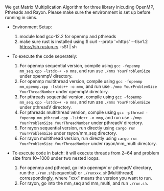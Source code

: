 We get Matrix Multiplication Algorithm for three library inlcuding OpenMP, Pthreads and Rayon. Please make sure  the environment is set up before running in cims.

- Environment Setup:
	1. module load gcc-12.2 for openmp and pthreads
	2. make sure rust is installed using $ curl --proto '=https' --tlsv1.2 https://sh.rustup.rs -sSf | sh

- To execute the code seperately:
	1. For openmp sequential version, compile using `gcc -fopenmp mm_seq.cpp -lstdc++ -o mms`, and run use `./mms YourProblemSize` under openmpV directory.
	2. For openmp multithread version, compile using `gcc -fopenmp mm_openmp.cpp -lstdc++ -o mmo`, and run use `./mmo YourProblemSize YourThreadNumber` under openmpV directory.
	3. For pthreads sequential version, compile using `gcc -fopenmp mm_seq.cpp -lstdc++ -o mms`, and run use `./mms YourProblemSize` under pthreadV directory.
	4. For pthreads multithread version, compile using `gcc -pthread -fopenmp mm_pthread.cpp -lstdc++ -o mmp`, and run use `./mmp YourProblemSize YourThreadNumber` under pthreadV directory.
	5. For rayon sequential version, run directly using `cargo run YourProblemSize` under rayon/mm_seq directory.
	6. For rayon multithread version, run directly using `cargo run YourProblemSize YourThreadNumber` under rayon/mm_multi directory.

- To execute code in batch: it will execute threads from 2~64 and problem size from 10~1000 under two nested loops.
	1. For openmp and pthread, go into openmpV or pthreadV directory, run the `./run.sh`(sequential) or `./runxxx.sh`(Multithread) correspondingly, where "xxx" means the version you want to run. 
	2. For rayon, go into the mm_seq and mm_multi, and run `./run.sh`.

